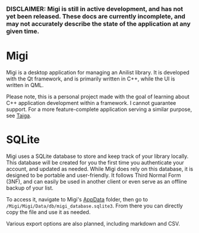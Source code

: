 ### DISCLAIMER: Migi is still in active development, and has not yet been released. These docs are currently incomplete, and may not accurately describe the state of the application at any given time.

# Migi
Migi is a desktop application for managing an Anilist library. It is developed with the Qt framework, and is primarily written in C++, while the UI is written in QML. 

Please note, this is a personal project made with the goal of learning about C++ application development within a framework. I cannot guarantee support. For a more feature-complete application serving a similar purpose, see [Taiga](https://taiga.moe/).

# SQLite
Migi uses a SQLite database to store and keep track of your library locally. This database will be created for you the first time you authenticate your account, and updated as needed. While Migi does rely on this database, it is designed to be portable and user-friendly. It follows Third Normal Form (3NF), and can easily be used in another client or even serve as an offline backup of your list.

To access it, navigate to Migi's [AppData](https://doc.qt.io/qt-6/qstandardpaths.html#AppDataLocation) folder, then go to `/Migi/Migi/Data/db/migi_database.sqlite3`. From there you can directly copy the file and use it as needed.

Various export options are also planned, including markdown and CSV.
